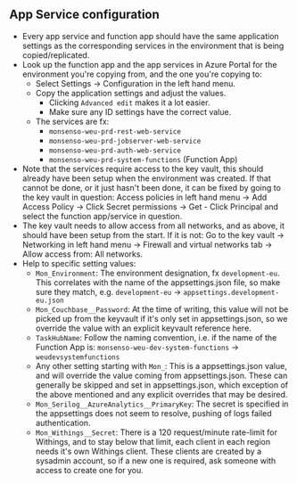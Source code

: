 ## App Service configuration

- Every app service and function app should have the same application settings as the
  corresponding services in the environment that is being copied/replicated.
- Look up the function app and the app services in Azure Portal for the environment you're copying from, and the one you're copying to:
  - Select Settings -> Configuration in the left hand menu.
  - Copy the application settings and adjust the values.
    - Clicking `Advanced edit` makes it a lot easier.
    - Make sure any ID settings have the correct value.
  - The services are fx:
    - `monsenso-weu-prd-rest-web-service`
    - `monsenso-weu-prd-jobserver-web-service`
    - `monsenso-weu-prd-auth-web-service`
    - `monsenso-weu-prd-system-functions` (Function App)
- Note that the services require access to the key vault, this should already have been setup
  when the environment was created. If that cannot be done, or it just hasn't been done, it can
  be fixed by going to the key vault in question: Access policies in left hand menu -> Add Access Policy -> Click Secret permissions -> Get - Click Principal and select the function app/service in question.
- The key vault needs to allow access from all networks, and as above, it should have been
  setup from the start. If it is not: Go to the key vault -> Networking in left hand menu -> Firewall and virtual networks tab -> Allow access from: All networks.
- Help to specific setting values:
  - `Mon_Environment`: The environment designation, fx `development-eu`. This correlates with
    the name of the appsettings.json file, so make sure they match, e.g.
    `development-eu` -> `appsettings.development-eu.json`
  - `Mon_Couchbase__Password`: At the time of writing, this value will not be picked up from
    the keyvault if it's only set in appsettings.json, so we override the value with an explicit
    keyvault reference here.
  - `TaskHubName`: Follow the naming convention, i.e. if the name of the Function App is:
    `monsenso-weu-dev-system-functions` -> `weudevsystemfunctions`
  - Any other setting starting with `Mon_`: This is a appsettings.json value, and will override
    the value coming from appsettings.json. These can generally be skipped and set in appsettings.json, which exception of the above mentioned and any explicit overrides that may be desired.
  - `Mon_Serilog__AzureAnalytics__PrimaryKey`: The secret is specified in the appsettings does not seem to resolve, pushing of logs failed authentication.
  - `Mon_Withings__Secret`: There is a 120 request/minute rate-limit for Withings, and to stay
    below that limit, each client in each region needs it's own Withings client. These clients
    are created by a sysadmin account, so if a new one is required, ask someone with access to
    create one for you.

